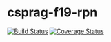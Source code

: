 # csprag-f19-rpn
[![Build Status](https://travis-ci.org/nsohail19/csprag-f19-rpn2.svg?branch=master)](https://travis-ci.org/nsohail19/csprag-f19-rpn2)
[![Coverage Status](https://coveralls.io/repos/github/nsohail19/csprag-f19-rpn2/badge.svg?branch=master)](https://coveralls.io/github/nsohail19/csprag-f19-rpn2?branch=master)
